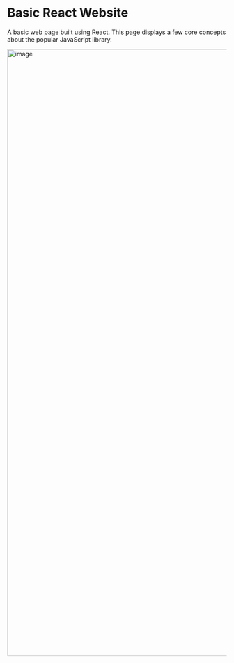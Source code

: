 # Basic React Website

A basic web page built using React. This page displays a few core concepts about the popular JavaScript library.

<img width="1394" alt="image" src="https://github.com/stephenkettley/basic-react-website/assets/109079565/3fde168a-0f74-4d00-abe1-a5c4dac8a3de">




